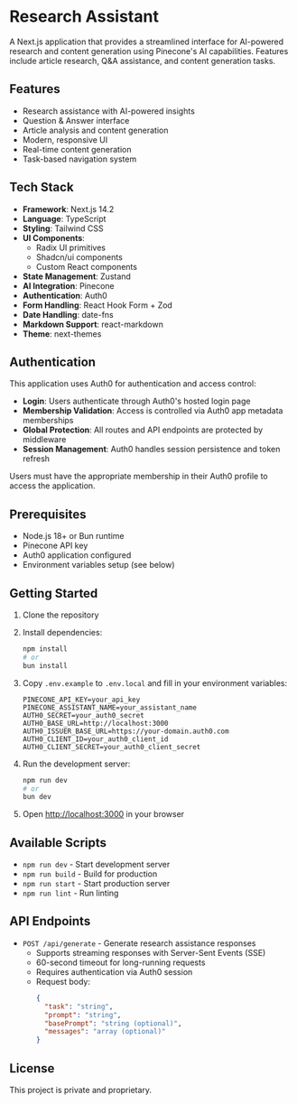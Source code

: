 # Research Assistant

A Next.js application that provides a streamlined interface for AI-powered research and content generation using Pinecone's AI capabilities. Features include article research, Q&A assistance, and content generation tasks.

## Features

- Research assistance with AI-powered insights
- Question & Answer interface
- Article analysis and content generation
- Modern, responsive UI
- Real-time content generation
- Task-based navigation system

## Tech Stack

- **Framework**: Next.js 14.2
- **Language**: TypeScript
- **Styling**: Tailwind CSS
- **UI Components**:
  - Radix UI primitives
  - Shadcn/ui components
  - Custom React components
- **State Management**: Zustand
- **AI Integration**: Pinecone
- **Authentication**: Auth0
- **Form Handling**: React Hook Form + Zod
- **Date Handling**: date-fns
- **Markdown Support**: react-markdown
- **Theme**: next-themes

## Authentication

This application uses Auth0 for authentication and access control:

- **Login**: Users authenticate through Auth0's hosted login page
- **Membership Validation**: Access is controlled via Auth0 app metadata memberships
- **Global Protection**: All routes and API endpoints are protected by middleware
- **Session Management**: Auth0 handles session persistence and token refresh

Users must have the appropriate membership in their Auth0 profile to access the application.

## Prerequisites

- Node.js 18+ or Bun runtime
- Pinecone API key
- Auth0 application configured
- Environment variables setup (see below)

## Getting Started

1. Clone the repository
2. Install dependencies:
   ```bash
   npm install
   # or
   bun install
   ```
3. Copy `.env.example` to `.env.local` and fill in your environment variables:

   ```
   PINECONE_API_KEY=your_api_key
   PINECONE_ASSISTANT_NAME=your_assistant_name
   AUTH0_SECRET=your_auth0_secret
   AUTH0_BASE_URL=http://localhost:3000
   AUTH0_ISSUER_BASE_URL=https://your-domain.auth0.com
   AUTH0_CLIENT_ID=your_auth0_client_id
   AUTH0_CLIENT_SECRET=your_auth0_client_secret
   ```

4. Run the development server:

   ```bash
   npm run dev
   # or
   bun dev
   ```

5. Open [http://localhost:3000](http://localhost:3000) in your browser

## Available Scripts

- `npm run dev` - Start development server
- `npm run build` - Build for production
- `npm run start` - Start production server
- `npm run lint` - Run linting

## API Endpoints

- `POST /api/generate` - Generate research assistance responses
  - Supports streaming responses with Server-Sent Events (SSE)
  - 60-second timeout for long-running requests
  - Requires authentication via Auth0 session
  - Request body:
    ```json
    {
      "task": "string",
      "prompt": "string",
      "basePrompt": "string (optional)",
      "messages": "array (optional)"
    }
    ```

## License

This project is private and proprietary.

